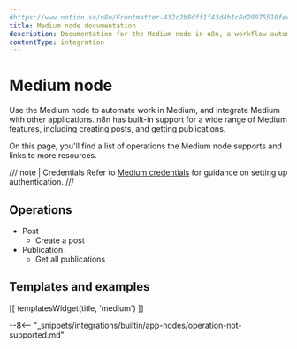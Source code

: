 ```yaml
---
#https://www.notion.so/n8n/Frontmatter-432c2b8dff1f43d4b1c8d20075510fe4
title: Medium node documentation
description: Documentation for the Medium node in n8n, a workflow automation platform. Includes details of operations and configuration, and links to examples and credentials information.
contentType: integration
---
```


# Medium node

Use the Medium node to automate work in Medium, and integrate Medium with other applications. n8n has built-in support for a wide range of Medium features, including creating posts, and getting publications. 

On this page, you'll find a list of operations the Medium node supports and links to more resources.

/// note | Credentials
Refer to [Medium credentials](/integrations/builtin/credentials/medium/) for guidance on setting up authentication. 
///

## Operations

* Post
    * Create a post
* Publication
    * Get all publications

## Templates and examples

<!-- see https://www.notion.so/n8n/Pull-in-templates-for-the-integrations-pages-37c716837b804d30a33b47475f6e3780 -->
[[ templatesWidget(title, 'medium') ]]

--8<-- "_snippets/integrations/builtin/app-nodes/operation-not-supported.md"
